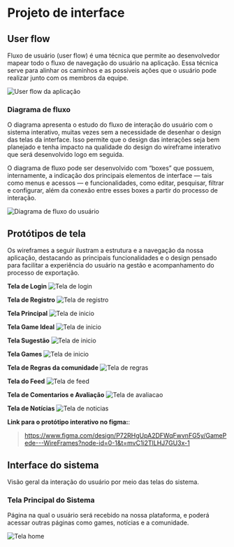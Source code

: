 
# Projeto de interface


 ## User flow

Fluxo de usuário (user flow) é uma técnica que permite ao desenvolvedor mapear todo o fluxo de navegação do usuário na aplicação. Essa técnica serve para alinhar os caminhos e as possíveis ações que o usuário pode realizar junto com os membros da equipe.

<img src="images/User Flow.png" alt="User flow da aplicação">

### Diagrama de fluxo

O diagrama apresenta o estudo do fluxo de interação do usuário com o sistema interativo, muitas vezes sem a necessidade de desenhar o design das telas da interface. Isso permite que o design das interações seja bem planejado e tenha impacto na qualidade do design do wireframe interativo que será desenvolvido logo em seguida.

O diagrama de fluxo pode ser desenvolvido com “boxes” que possuem, internamente, a indicação dos principais elementos de interface — tais como menus e acessos — e funcionalidades, como editar, pesquisar, filtrar e configurar, além da conexão entre esses boxes a partir do processo de interação.

<img src="images/diagrama_fluxo.png" alt="Diagrama de fluxo do usuário">

## Protótipos de tela

Os wireframes a seguir ilustram a estrutura e a navegação da nossa aplicação, destacando as principais funcionalidades e o design pensado para facilitar a experiência do usuário na gestão e acompanhamento do processo de exportação.

**Tela de Login**
<img src="images/Login.png" alt="Tela de login">

**Tela de Registro**
<img src="images/Registro.png" alt="Tela de registro">

**Tela Principal**
<img src="images/Home.png" alt="Tela de inicio">

**Tela Game Ideal**
<img src="images/GameIdeal.png" alt="Tela de inicio">

**Tela Sugestão**
<img src="images/Sugestão.png" alt="Tela de inicio">

**Tela Games**
<img src="images/Games.png" alt="Tela de inicio">

**Tela de Regras da comunidade**
<img src="images/Regras.png" alt="Tela de regras">

**Tela do Feed**
<img src="images/Feed.png" alt="Tela de feed">

**Tela de Comentarios e Avaliação**
<img src="images/Avaliacao.png" alt="Tela de avaliacao">

**Tela de Notícias**
<img src="images/Noticias.png" alt="Tela de noticias">


**Link para o protótipo interativo no figma:**:
> https://www.figma.com/design/P72RHgUpA2DFWqFwvnFG5y/GamePede---WireFrames?node-id=0-1&t=mvC1i2TlLHJ7GU3x-1

## Interface do sistema

Visão geral da interação do usuário por meio das telas do sistema. 

### Tela Principal do Sistema

Página na qual o usuário será recebido na nossa plataforma, e poderá acessar outras páginas como games, notícias e a comunidade.

<img src="images/Home.png" alt="Tela home">

